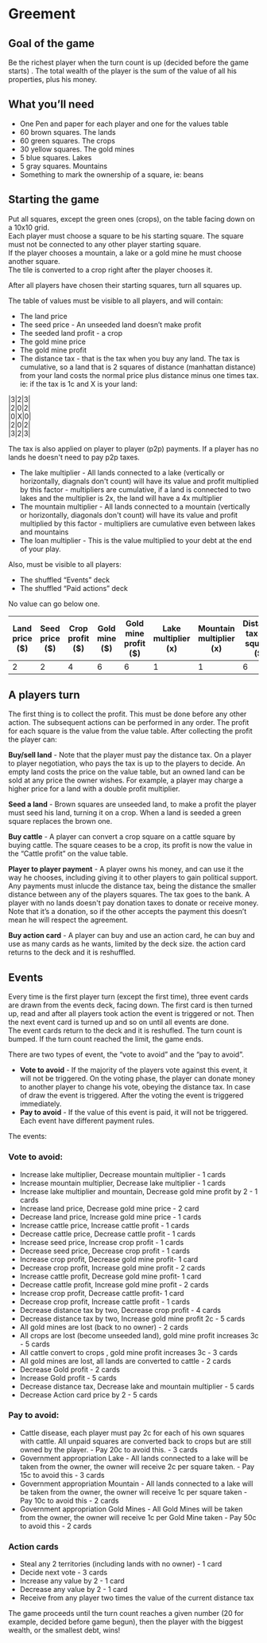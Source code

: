 # Greement

## Goal of the game

Be the richest player when the turn count is up (decided before the game starts) . The total wealth of the player is the sum of the value of all his 
properties, plus his money.


## What you’ll need

- One Pen and paper for each player and one for the values table
- 60 brown squares. The lands
- 60 green squares. The crops
- 30 yellow squares. The gold mines
- 5 blue squares. Lakes
- 5 gray squares. Mountains
- Something to mark the ownership of a square, ie: beans

## Starting the game

Put all squares, except the green ones (crops), on the table facing down on a 10x10 grid.   
Each player must choose a square to be his starting square. The square must not be connected to any other 
player starting square.  
If the player chooses a mountain, a lake or a gold mine he must choose another square.  
The tile is converted to a crop right after the player chooses it.  

After all players have chosen their starting squares, turn all squares up.

The table of values must be visible to all players, and will contain:
- The land price
- The seed price - An unseeded land doesn’t make profit
- The seeded land profit - a crop
- The gold mine price
- The gold mine profit 
- The distance tax - that is the tax when you buy any land. The tax is cumulative, so a land that 
is 2 squares of distance (manhattan distance) from your land costs the normal price plus distance minus one times tax. ie: 
if the tax is 1c and X is your land:

|3|2|3|  
|2|0|2|  
|0|X|0|  
|2|0|2|  
|3|2|3|  

The tax is also applied on player to player (p2p) payments. If a player has no lands he doesn't need to pay p2p taxes.  
- The lake multiplier - All lands connected to a lake (vertically or horizontally, diagnals don't count) 
will have its value and profit multiplied by this factor - multipliers are cumulative, 
if a land is connected to two lakes and the multiplier is 2x, the land will have a 4x multiplier
- The mountain multiplier - All lands connected to a mountain (vertically or horizontally, diagonals 
don't count) will have its value and profit multiplied by this factor - multipliers are 
cumulative even between lakes and mountains
- The loan multiplier - This is the value multiplied to your debt at the end of your play.

Also, must be visible to all players:
- The shuffled “Events” deck
- The shuffled “Paid actions” deck

No value can go below one.

|Land price ($)|Seed price ($)|Crop profit ($)|Gold mine ($)|Gold mine profit ($)|Lake multiplier (x)|Mountain multiplier (x)|Distance tax(per square) ($)|Cattle price ($)|Cattle profit ($)|Action card ($)|
|--------------|--------------|---------------|-------------|--------------------|-------------------|-------------------------|----------------------------|----------------|-----------------|---------------|
|2             |2             |4              |6            |6                   |1                  |1                      |6                           |8               |8                |15             |

## A players turn

The first thing is to collect the profit. This must be done before any 
other action. The subsequent
actions can be performed in any order.
The profit for each square is the value from the value table. 
After collecting the profit the player can:

**Buy/sell land** - Note that the player must pay the distance tax. 
On a player to player negotiation, who pays the tax is up to the players to decide. An empty land costs 
the price on the value table, 
but an owned land can be sold at any price the owner wishes. For example, a player may charge a higher 
price for a land with a double profit multiplier.  

**Seed a land** - Brown squares are unseeded land, to make a profit the player must seed his land, turning 
it on a crop. When a land is seeded a green square replaces the brown one.  

**Buy cattle** - A player can convert a crop square on a cattle square by buying cattle. The square ceases to 
be a crop, its profit is now the value in the “Cattle profit” on the value table.  

**Player to player payment** - A player owns his money, and can use it the way he chooses, including giving it to other 
players to gain political support. Any payments must inlucde the 
distance tax, being the distance the smaller distance between any of the players squares. The tax goes to the bank. A player with no lands doesn't pay donation taxes to donate or receive money. Note that it’s a donation, so if the other accepts the payment this doesn’t mean he will respect the agreement.  

**Buy action card** - A player can buy and use an action card, he can buy and use as many cards as he wants, 
limited by the deck size.  the action card returns to the deck and it is reshuffled.

## Events

Every time is the first player turn (except the first time), three event cards are drawn from the 
events deck, facing down. The first card is then turned up, 
read and after all players took action the event is triggered or not. Then the next event card is turned 
up and so on until all events are done.  
The event cards return to the deck and it is reshufled. The turn count is bumped. If the turn count reached the limit, the game ends.

There are two types of event, the “vote to avoid” and the “pay to avoid”.

- **Vote to avoid** - If the majority of the players vote against this event, it will not be triggered. On the 
voting phase, the player can donate money to another 
player to change his vote, obeying the distance tax. In case of draw the event is triggered. After the 
voting the event is triggered immediately.
- **Pay to avoid** - If the value of this event is paid, it will not be triggered. Each event have different payment rules.

The events:

### Vote to avoid:
- Increase lake multiplier, Decrease mountain multiplier - 1 cards
- Increase mountain multiplier, Decrease lake multiplier  - 1 cards
- Increase lake multiplier and mountain, Decrease gold mine profit by 2 - 1 cards
- Increase land price, Decrease gold mine price - 2 card
- Decrease land price, Increase gold mine price - 1 cards
- Increase cattle price, Increase cattle profit - 1 cards
- Decrease cattle price, Decrease cattle profit - 1 cards
- Increase seed price, Increase crop profit - 1 cards
- Decrease seed price, Decrease crop profit - 1 cards
- Increase crop profit, Decrease gold mine profit- 1 card
- Decrease crop profit, Increase gold mine profit - 2 cards
- Increase cattle profit, Decrease gold mine profit- 1 card
- Decrease cattle profit, Increase gold mine profit - 2 cards
- Increase crop profit, Decrease cattle profit- 1 card
- Decrease crop profit, Increase cattle profit - 1 cards
- Decrease distance tax by two, Decrease crop profit - 4 cards
- Decrease distance tax by two, Increase gold mine profit 2c - 5 cards
- All gold mines are lost (back to no owner) - 2 cards
- All crops are lost (become unseeded land), gold mine profit increases 3c - 5 cards
- All cattle convert to crops , gold mine profit increases 3c - 3 cards
- All gold mines are lost, all lands are converted to cattle - 2 cards
- Decrease Gold profit - 2 cards
- Increase Gold profit - 5 cards
- Decrease distance tax, Decrease lake and mountain multiplier - 5  cards
- Decrease Action card price by 2 - 5 cards

### Pay to avoid:
- Cattle disease, each player must pay 2c for each of his own squares with cattle. All unpaid squares are 
converted back to crops but are still owned by the player. - Pay 20c to avoid this. - 3 cards
- Government appropriation Lake - All lands connected to a lake will be taken from the owner, the owner 
will receive 2c per square taken. - Pay 15c to avoid this - 3 cards
- Government appropriation Mountain - All lands connected to a lake will be taken from the owner, the 
owner will receive 1c per square taken - Pay 10c to avoid this - 2 cards
- Government appropriation Gold Mines - All Gold Mines will be taken from the owner, the 
owner will receive 1c per Gold Mine taken - Pay 50c to avoid this - 2 cards

### Action cards
- Steal any 2 territories (including lands with no owner) - 1 card
- Decide next vote - 3 cards
- Increase any value by 2 - 1 card
- Decrease any value by 2 - 1 card
- Receive from any player two times the value of the current distance tax

The game proceeds until the turn count reaches a given number (20 for example, decided before game begun), then the player with the biggest wealth, or the smallest debt, wins!
